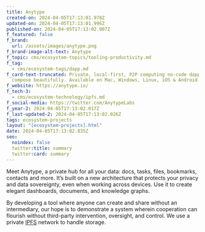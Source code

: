 ```yaml
---
title: Anytype
created-on: 2024-04-05T17:13:01.978Z
updated-on: 2024-04-05T17:13:01.996Z
published-on: 2024-04-05T17:13:02.007Z
f_featured: false
f_brand:
  url: /assets/images/anytype.png
f_brand-image-alt-text: Anytype
f_topic: cms/ecosystem-topics/tooling-productivity.md
f_tag:
  - cms/ecosystem-tags/dapp.md
f_card-text-truncated: Private, local-first, P2P computing no-code dapp to
  compose beautifully. Available on Mac, Windows, Linux, iOS & Android.
f_website: https://anytype.io/
f_tech-3:
  - cms/ecosystem-technology/ipfs.md
f_social-media: https://twitter.com/AnytypeLabs
f_year-2: 2024-04-05T17:13:02.017Z
f_last-updated-2: 2024-04-05T17:13:02.026Z
tags: ecosystem-projects
layout: "[ecosystem-projects].html"
date: 2024-04-05T17:13:02.035Z
seo:
  noindex: false
  twitter:title: summary
  twitter:card: summary
---
```

Meet Anytype, a private hub for all your data: docs, tasks, files, bookmarks, contacts and more. It’s built on a new architecture that protects your privacy and data sovereignty, even when working across devices. Use it to create elegant dashboards, documents, and knowledge graphs.

By developing a tool where anyone can create and share without an intermediary, our hope is to demonstrate a system wherein cooperation can flourish without third-party intervention, oversight, and control. We use a private [IPFS](https://docs.ipfs.tech/concepts/what-is-ipfs/) network to handle storage.